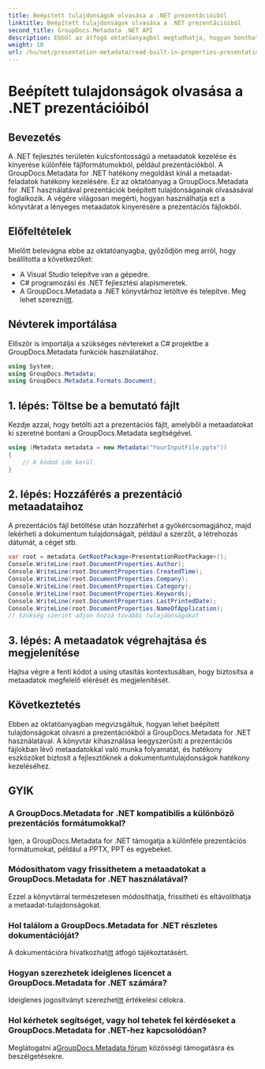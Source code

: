 ```yaml
---
title: Beépített tulajdonságok olvasása a .NET prezentációiból
linktitle: Beépített tulajdonságok olvasása a .NET prezentációiból
second_title: GroupDocs.Metadata .NET API
description: Ebből az átfogó oktatóanyagból megtudhatja, hogyan bonthat ki beépített tulajdonságokat a prezentációkból a GroupDocs.Metadata for .NET segítségével.
weight: 10
url: /hu/net/presentation-metadata/read-built-in-properties-presentations/
---
```


# Beépített tulajdonságok olvasása a .NET prezentációiból

## Bevezetés
A .NET fejlesztés területén kulcsfontosságú a metaadatok kezelése és kinyerése különféle fájlformátumokból, például prezentációkból. A GroupDocs.Metadata for .NET hatékony megoldást kínál a metaadat-feladatok hatékony kezelésére. Ez az oktatóanyag a GroupDocs.Metadata for .NET használatával prezentációk beépített tulajdonságainak olvasásával foglalkozik. A végére világosan megérti, hogyan használhatja ezt a könyvtárat a lényeges metaadatok kinyerésére a prezentációs fájlokból.
## Előfeltételek
Mielőtt belevágna ebbe az oktatóanyagba, győződjön meg arról, hogy beállította a következőket:
- A Visual Studio telepítve van a gépedre.
- C# programozási és .NET fejlesztési alapismeretek.
-  A GroupDocs.Metadata a .NET könyvtárhoz letöltve és telepítve. Meg lehet szerezni[itt](https://releases.groupdocs.com/metadata/net/).

## Névterek importálása
Először is importálja a szükséges névtereket a C# projektbe a GroupDocs.Metadata funkciók használatához.
```csharp
using System;
using GroupDocs.Metadata;
using GroupDocs.Metadata.Formats.Document;
```
## 1. lépés: Töltse be a bemutató fájlt
Kezdje azzal, hogy betölti azt a prezentációs fájlt, amelyből a metaadatokat ki szeretné bontani a GroupDocs.Metadata segítségével.
```csharp
using (Metadata metadata = new Metadata("YourInputFile.pptx"))
{
    // A kódod ide kerül
}
```
## 2. lépés: Hozzáférés a prezentáció metaadataihoz
A prezentációs fájl betöltése után hozzáférhet a gyökércsomagjához, majd lekérheti a dokumentum tulajdonságait, például a szerzőt, a létrehozás dátumát, a céget stb.
```csharp
var root = metadata.GetRootPackage<PresentationRootPackage>();
Console.WriteLine(root.DocumentProperties.Author);
Console.WriteLine(root.DocumentProperties.CreatedTime);
Console.WriteLine(root.DocumentProperties.Company);
Console.WriteLine(root.DocumentProperties.Category);
Console.WriteLine(root.DocumentProperties.Keywords);
Console.WriteLine(root.DocumentProperties.LastPrintedDate);
Console.WriteLine(root.DocumentProperties.NameOfApplication);
// Szükség szerint adjon hozzá további tulajdonságokat
```
## 3. lépés: A metaadatok végrehajtása és megjelenítése
Hajtsa végre a fenti kódot a using utasítás kontextusában, hogy biztosítsa a metaadatok megfelelő elérését és megjelenítését.

## Következtetés
Ebben az oktatóanyagban megvizsgáltuk, hogyan lehet beépített tulajdonságokat olvasni a prezentációkból a GroupDocs.Metadata for .NET használatával. A könyvtár kihasználása leegyszerűsíti a prezentációs fájlokban lévő metaadatokkal való munka folyamatát, és hatékony eszközöket biztosít a fejlesztőknek a dokumentumtulajdonságok hatékony kezeléséhez.

## GYIK
### A GroupDocs.Metadata for .NET kompatibilis a különböző prezentációs formátumokkal?
Igen, a GroupDocs.Metadata for .NET támogatja a különféle prezentációs formátumokat, például a PPTX, PPT és egyebeket.
### Módosíthatom vagy frissíthetem a metaadatokat a GroupDocs.Metadata for .NET használatával?
Ezzel a könyvtárral természetesen módosíthatja, frissítheti és eltávolíthatja a metaadat-tulajdonságokat.
### Hol találom a GroupDocs.Metadata for .NET részletes dokumentációját?
 A dokumentációra hivatkozhat[itt](https://tutorials.groupdocs.com/metadata/net/) átfogó tájékoztatásért.
### Hogyan szerezhetek ideiglenes licencet a GroupDocs.Metadata for .NET számára?
 Ideiglenes jogosítványt szerezhet[itt](https://purchase.groupdocs.com/temporary-license/) értékelési célokra.
### Hol kérhetek segítséget, vagy hol tehetek fel kérdéseket a GroupDocs.Metadata for .NET-hez kapcsolódóan?
 Meglátogatni a[GroupDocs.Metadata fórum](https://forum.groupdocs.com/c/metadata/14) közösségi támogatásra és beszélgetésekre.